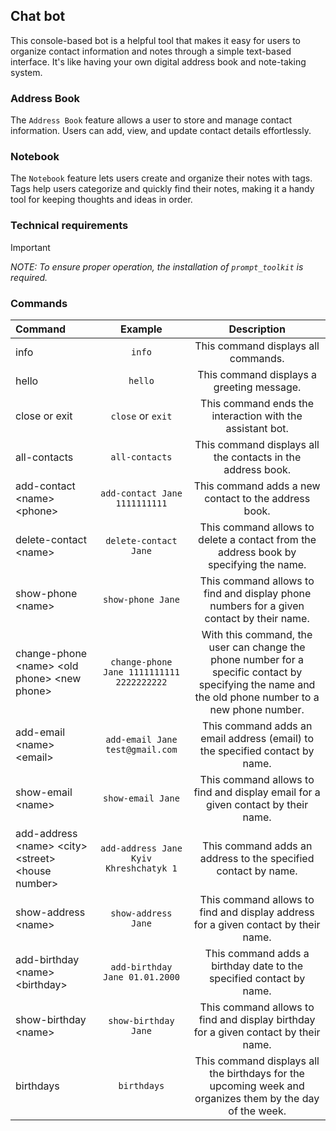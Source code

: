## Chat bot
This console-based bot is a helpful tool that makes it easy for users to organize contact information and notes through a simple text-based interface. It's like having your own digital address book and note-taking system.

### Address Book
The `Address Book` feature allows a user to store and manage contact information. Users can add, view, and update contact details effortlessly.

### Notebook
The `Notebook` feature lets users create and organize their notes with tags. Tags help users categorize and quickly find their notes, making it a handy tool for keeping thoughts and ideas in order.

### Technical requirements
> [!IMPORTANT]
> *NOTE: To ensure proper operation, the installation of `prompt_toolkit` is required.*

### Commands
| Command | Example | Description |
|:-------|:-------:|:-----------:|
| info | `info` | This command displays all commands. |
| hello | `hello` | This command displays a greeting message. |
| close or exit | `close` or `exit` | This command ends the interaction with the assistant bot.  |
| all-contacts | `all-contacts` | This command displays all the contacts in the address book. |
| add-contact &lt;name&gt; &lt;phone&gt; | `add-contact Jane 1111111111` | This command adds a new contact to the address book. |
| delete-contact &lt;name&gt; | `delete-contact Jane` | This command allows to delete a contact from the address book by specifying the name. |
| show-phone &lt;name&gt; | `show-phone Jane` | This command allows to find and display phone numbers for a given contact by their name. |
| change-phone &lt;name&gt; &lt;old phone&gt; &lt;new phone&gt; | `change-phone Jane 1111111111 2222222222` | With this command, the user can change the phone number for a specific contact by specifying the name and the old phone number to a new phone number. |
| add-email &lt;name&gt; &lt;email&gt; | `add-email Jane test@gmail.com` | This command adds an email address (email) to the specified contact by name. |
| show-email &lt;name&gt; | `show-email Jane` | This command allows to find and display email for a given contact by their name. |
| add-address &lt;name&gt; &lt;city&gt; &lt;street&gt; &lt;house number&gt; | `add-address Jane Kyiv Khreshchatyk 1` | This command adds an address to the specified contact by name. |
| show-address &lt;name&gt; | `show-address Jane` | This command allows to find and display address for a given contact by their name. |
| add-birthday &lt;name&gt; &lt;birthday&gt; | `add-birthday Jane 01.01.2000` | This command adds a birthday date to the specified contact by name. |
| show-birthday &lt;name&gt; | `show-birthday Jane` | This command allows to find and display birthday for a given contact by their name. |
| birthdays | `birthdays` | This command displays all the birthdays for the upcoming week and organizes them by the day of the week. |